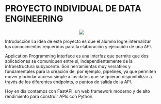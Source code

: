 # PROYECTO INDIVIDUAL DE DATA ENGINEERING

<p align=center><img src=https://d31uz8lwfmyn8g.cloudfront.net/Assets/logo-henry-white-lg.png><p>
Introducción
La idea de este proyecto es que el alumno logre internalizar los conocimientos requeridos para la elaboración y ejecución de una API.

Application Programming Interface es una interfaz que permite que dos aplicaciones se comuniquen entre sí, independientemente de la infraestructura subyacente. Son herramientas muy versátiles y fundamentales para la creación de, por ejemplo, pipelines, ya que permiten mover y brindar acceso simple a los datos que se quieran disponibilizar a través de los diferentes endpoints, o puntos de salida de la API.

Hoy en día contamos con FastAPI, un web framework moderno y de alto rendimiento para construir APIs con Python.
